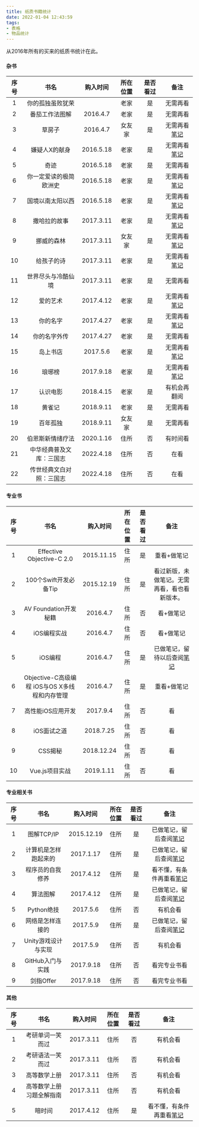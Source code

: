 ```yaml
---
title: 纸质书籍统计
date: 2022-01-04 12:43:59
tags:
- 表格
- 物品统计
---
```


从2016年所有的买来的纸质书统计在此。

#### 杂书

|序号|书名|购入时间|所在位置|是否看过|备注|
|:-:|:-:|:-:|:-:|:-:|:-:|
|1|你的孤独虽败犹荣||老家|是|无需再看|
|2|番茄工作法图解|2016.4.7|老家|是|无需再看|
|3|草房子|2016.4.7|女友家|是|无需再看[笔记](https://amasawaseiji.github.io/2016/05/08/草房子/)|
|4|嫌疑人X的献身|2016.5.18|老家|是|无需再看[笔记](https://amasawaseiji.github.io/2016/05/22/嫌疑人x的献身/)|
|5|奇迹|2016.5.18|老家|是|无需再看|
|6|你一定爱读的极简欧洲史|2016.5.18|老家|是|无需再看[笔记](https://amasawaseiji.github.io/2017/02/17/极简欧洲史/)|
|7|国境以南太阳以西|2016.5.18|老家|是|无需再看[笔记](https://amasawaseiji.github.io/2017/02/20/国境以南太阳以西/)|
|8|撒哈拉的故事|2017.3.11|老家|是|无需再看[笔记](https://amasawaseiji.github.io/2017/03/19/撒哈拉的故事/)|
|9|挪威的森林|2017.3.11|女友家|是|无需再看[笔记](https://amasawaseiji.github.io/2017/03/25/挪威的森林/)|
|10|给孩子的诗|2017.3.11|老家|是|无需再看[笔记](https://amasawaseiji.github.io/2017/03/22/给孩子的诗【北岛选编】/)|
|11|世界尽头与冷酷仙境|2017.3.11|老家|是|无需再看|
|12|爱的艺术|2017.4.12|老家|是|无需再看[笔记](https://amasawaseiji.github.io/2017/04/24/弗洛姆【爱的艺术】/)|
|13|你的名字|2017.4.27|老家|是|无需再看[笔记](https://amasawaseiji.github.io/2017/04/30/【你的名字%E3%80%82】原作小说与外传，感怀逝去之物/)|
|14|你的名字外传|2017.4.27|老家|是|无需再看|
|15|岛上书店|2017.5.6|老家|是|无需再看[笔记](https://amasawaseiji.github.io/2016/05/15/岛上书店/)|
|16|琅琊榜|2017.9.18|老家|是|无需再看[笔记](https://amasawaseiji.github.io/2018/12/08/琅琊榜小说与电视剧的不同/)|
|17|认识电影|2018.4.15|老家|是|有机会再翻阅|
|18|黄雀记|2018.9.11|老家|是|无需再看|
|19|百年孤独|2018.9.11|女友家|是|无需再看|
|20|伯恩斯新情绪疗法|2020.1.16|住所|否|有时间看|
|21|中华经典普及文库：三国志|2022.4.18|住所|否|在看|
|22|传世经典文白对照：三国志|2022.4.18|住所|否|在看|

#### 专业书

|序号|书名|购入时间|所在位置|是否看过|备注|
|:-:|:-:|:-:|:-:|:-:|:-:|
|1|Effective Objective-C 2.0|2015.11.15|住所|是|重看+做笔记|
|2|100个Swift开发必备Tip|2015.12.19|住所|是|看过新版，未做笔记。无需再看，看也看新版本。|
|3|AV Foundation开发秘籍|2016.4.7|住所|否|看+做笔记|
|4|iOS编程实战|2016.4.7|住所|否|看+做笔记|
|5|iOS编程|2016.4.7|住所|是|已做笔记，留待以后查阅[笔记](https://amasawaseiji.github.io/2017/08/27/【iOS编程】/)|
|6|Objective-C高级编程 iOS与OS X多线程和内存管理|2016.4.7|住所|是|重看+做笔记|
|7|高性能iOS应用开发|2017.9.4|住所|否|看|
|8|iOS面试之道|2018.7.25|住所|否|看|
|9|CSS揭秘|2018.12.24|住所|否|看|
|10|Vue.js项目实战|2019.1.11|住所|否|看|

#### 专业相关书

|序号|书名|购入时间|所在位置|是否看过|备注|
|:-:|:-:|:-:|:-:|:-:|:-:|
|1|图解TCP/IP|2015.12.19|住所|是|已做笔记，留后查阅[笔记](https://amasawaseiji.github.io/2017/08/18/【图解TCP-IP】/)|
|2|计算机是怎样跑起来的|2017.1.17|住所|是|已做笔记，留后查阅[笔记](https://amasawaseiji.github.io/2017/03/10/计算机是怎样跑起来的【计算机知识大纲】/)|
|3|程序员的自我修养|2017.4.12|住所|是|看不懂，有条件再重看[笔记](https://amasawaseiji.github.io/2017/08/14/读【程序员的自我修养链接、装载与库】/)|
|4|算法图解|2017.4.12|住所|是|已做笔记，留后查阅[笔记](https://amasawaseiji.github.io/2017/06/03/算法入门【算法图解】/)|
|5|Python绝技|2017.5.6|住所|否|有机会看|
|6|网络是怎样连接的|2017.5.9|住所|是|已做笔记，留后查阅[笔记](https://amasawaseiji.github.io/2017/05/26/网络入门-网络是怎样连接的/)|
|7|Unity游戏设计与实现|2017.5.9|住所|否|有机会看|
|8|GitHub入门与实践|2017.9.18|住所|否|看完专业书看|
|9|剑指Offer|2017.9.18|住所|否|看完专业书看|

#### 其他

|序号|书名|购入时间|所在位置|是否看过|备注|
|:-:|:-:|:-:|:-:|:-:|:-:|
|1|考研单词一笑而过|2017.3.11|住所|否|有机会看|
|2|考研语法一笑而过|2017.3.11|住所|否|有机会看|
|3|高等数学上册|2017.3.11|住所|否|有机会看|
|4|高等数学上册习题全解指南|2017.3.11|住所|否|有机会看|
|5|暗时间|2017.4.12|住所|是|看不懂，有条件再重看[笔记](https://amasawaseiji.github.io/2017/04/28/刘未鹏【暗时间】/)|
